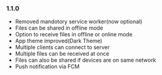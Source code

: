 ### 1.1.0
- Removed mandotory service worker(now optional)
- Files can be shared in offline mode
- Option to receive files in offline or online mode
- App theme improved(Dark Theme)
- Multiple clients can connect to server
- Multiple files can be received at once 
- Files can also be shared if devices are on same network
- Push notification via FCM